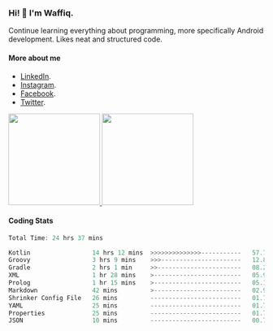 ### Hi! 👋 I'm Waffiq.

Continue learning everything about programming, more specifically Android development. Likes neat and structured code.

#### More about me 
- [LinkedIn](https://www.linkedin.com/in/waffiqaziz/).
- [Instagram](https://www.instagram.com/waffiqaziz/).
- [Facebook](https://web.facebook.com/WaffiqAziz/).
- [Twitter](https://twitter.com/AzizWaffiq).

<p align="left">
<a href="https://github.com/waffiqaziz">
  <img height="180em" src="https://github-readme-stats-eight-theta.vercel.app/api?username=waffiqaziz&show_icons=true&theme=algolia&include_all_commits=true&count_private=true"/>
  <img height="180em" src="https://github-readme-stats-eight-theta.vercel.app/api/top-langs/?username=waffiqaziz&layout=compact&langs_count=8&theme=algolia"/>
</a>
</p>

#### Coding Stats
<!--START_SECTION:waka-->

```rust
Total Time: 24 hrs 37 mins

Kotlin                 14 hrs 12 mins  >>>>>>>>>>>>>>-----------   57.71 %
Groovy                 3 hrs 9 mins    >>>----------------------   12.86 %
Gradle                 2 hrs 1 min     >>-----------------------   08.20 %
XML                    1 hr 28 mins    >------------------------   05.97 %
Prolog                 1 hr 15 mins    >------------------------   05.11 %
Markdown               42 mins         >------------------------   02.90 %
Shrinker Config File   26 mins         -------------------------   01.77 %
YAML                   25 mins         -------------------------   01.75 %
Properties             25 mins         -------------------------   01.73 %
JSON                   10 mins         -------------------------   00.72 %
```

<!--END_SECTION:waka-->
